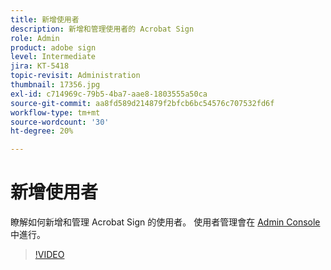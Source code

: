 ```yaml
---
title: 新增使用者
description: 新增和管理使用者的 Acrobat Sign
role: Admin
product: adobe sign
level: Intermediate
jira: KT-5418
topic-revisit: Administration
thumbnail: 17356.jpg
exl-id: c714969c-79b5-4ba7-aae8-1803555a50ca
source-git-commit: aa8fd589d214879f2bfcb6bc54576c707532fd6f
workflow-type: tm+mt
source-wordcount: '30'
ht-degree: 20%

---
```


# 新增使用者

瞭解如何新增和管理 Acrobat Sign 的使用者。 使用者管理會在 [ Admin Console ](https://adminconsole.adobe.com/tw) 中進行。

>[!VIDEO](https://video.tv.adobe.com/v/3419315?quality=12&learn=on&hidetitle=true)
